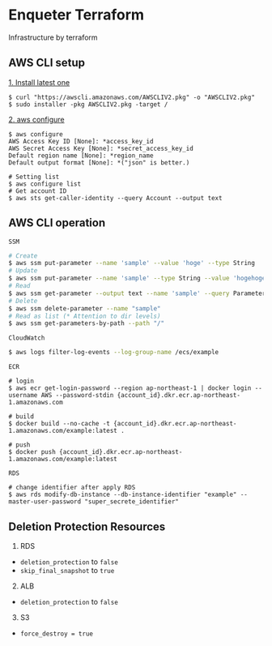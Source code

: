 # Enqueter Terraform

Infrastructure by terraform

## AWS CLI setup
<u>1. Install latest one</u>
```
$ curl "https://awscli.amazonaws.com/AWSCLIV2.pkg" -o "AWSCLIV2.pkg"
$ sudo installer -pkg AWSCLIV2.pkg -target /
```


<u>2. aws configure</u>
```
$ aws configure
AWS Access Key ID [None]: *access_key_id
AWS Secret Access Key [None]: *secret_access_key_id
Default region name [None]: *region_name
Default output format [None]: *("json" is better.)
```

```
# Setting list
$ aws configure list
# Get account ID
$ aws sts get-caller-identity --query Account --output text
```

## AWS CLI operation

`SSM`
```bash
# Create
$ aws ssm put-parameter --name 'sample' --value 'hoge' --type String
# Update
$ aws ssm put-parameter --name 'sample' --type String --value 'hogehoge' --overwrite
# Read
$ aws ssm get-parameter --output text --name 'sample' --query Parameter.Value
# Delete
$ aws ssm delete-parameter --name "sample"
# Read as list (* Attention to dir levels)
$ aws ssm get-parameters-by-path --path "/"
```

`CloudWatch`
```bash
$ aws logs filter-log-events --log-group-name /ecs/example
```

`ECR`
```
# login
$ aws ecr get-login-password --region ap-northeast-1 | docker login --username AWS --password-stdin {account_id}.dkr.ecr.ap-northeast-1.amazonaws.com  

# build
$ docker build --no-cache -t {account_id}.dkr.ecr.ap-northeast-1.amazonaws.com/example:latest .

# push
$ docker push {account_id}.dkr.ecr.ap-northeast-1.amazonaws.com/example:latest
```

`RDS`
```
# change identifier after apply RDS
$ aws rds modify-db-instance --db-instance-identifier "example" --master-user-password "super_secrete_identifier"
```

## Deletion Protection Resources

1. RDS
* `deletion_protection` to `false`
* `skip_final_snapshot` to `true`

2. ALB
* `deletion_protection` to `false`

3. S3
* `force_destroy = true`